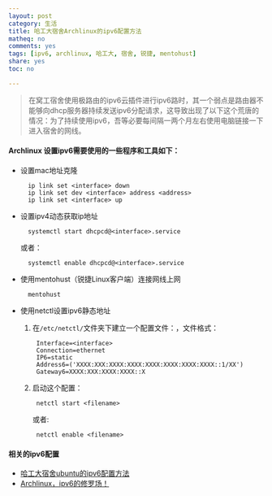 ```yaml
---
layout: post 
category: 生活
title: 哈工大宿舍Archlinux的ipv6配置方法
matheq: no
comments: yes
tags: [ipv6, archlinux, 哈工大, 宿舍, 锐捷, mentohust]
share: yes
toc: no

---
```


> 在窝工宿舍使用极路由的ipv6云插件进行ipv6路时，其一个弱点是路由器不能够向dhcp服务器持续发送ipv6分配请求，这导致出现了以下这个荒唐的情况：为了持续使用ipv6，吾等必要每间隔一两个月左右使用电脑链接一下进入宿舍的网线。


#### Archlinux 设置ipv6需要使用的一些程序和工具如下：

- 设置mac地址克隆

		ip link set <interface> down
		ip link set dev <interface> address <address>
		ip link set <interface> up

- 设置ipv4动态获取ip地址

		systemctl start dhcpcd@<interface>.service

	或者：

		systemctl enable dhcpcd@<interface>.service

- 使用mentohust（锐捷Linux客户端）连接网线上网

		mentohust

- 使用netctl设置ipv6静态地址
	1. 在`/etc/netctl/`文件夹下建立一个配置文件：<filename>，文件格式：

			Interface=<interface>
			Connection=ethernet
			IP6=static
			Address6=('XXXX:XXX:XXXX:XXXX:XXXX:XXXX:XXXX:XXXX::1/XX')
			Gateway6=XXXX:XXX:XXXX:XXXX::X
	2. 启动这个配置：

			netctl start <filename>

		或者:

			netctl enable <filename>

#### 相关的ipv6配置

- [哈工大宿舍ubuntu的ipv6配置方法](https://yanshuo.name/cn/2014/12/ipv6/ "哈工大宿舍ubuntu的ipv6配置方法")
- [Archlinux，ipv6的修罗场！](https://yanshuo.name/cn/2015/07/ipv6/,"Archlinux，ipv6的修罗场！")
